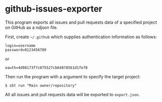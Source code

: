 # github-issues-exporter

This program exports all issues and pull requests data of a specified project on GitHub as a ndjson file.

First, create `~/.github` which supplies authentication information as follows:

```
login=username
password=0123456789
```

or

```
oauth=4d98173f7c075527cb64878561d1fe70
```

Then run the program with a argument to specify the target project:

```
$ sbt run "Main owner/repository"
```

All all issues and pull requests data will be exported to `export.json`.
